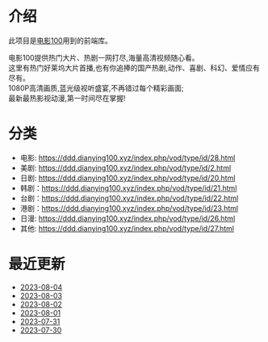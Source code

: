 # 介绍
此项目是[电影100](https://dianying100.xyz)用到的前端库。

电影100提供热门大片、热剧一网打尽,海量高清视频随心看。  
这里有热门好莱坞大片首播,也有你追捧的国产热剧,动作、喜剧、科幻、爱情应有尽有。  
1080P高清画质,蓝光级视听盛宴,不再错过每个精彩画面;  
最新最热影视动漫,第一时间尽在掌握!  

# 分类

* 电影: https://ddd.dianying100.xyz/index.php/vod/type/id/28.html  
* 美剧: https://ddd.dianying100.xyz/index.php/vod/type/id/2.html
* 日剧: https://ddd.dianying100.xyz/index.php/vod/type/id/20.html
* 韩剧：https://ddd.dianying100.xyz/index.php/vod/type/id/21.html
* 台剧：https://ddd.dianying100.xyz/index.php/vod/type/id/22.html
* 港剧：https://ddd.dianying100.xyz/index.php/vod/type/id/23.html
* 日漫: https://ddd.dianying100.xyz/index.php/vod/type/id/26.html
* 其他: https://ddd.dianying100.xyz/index.php/vod/type/id/27.html

# 最近更新

* [2023-08-04](daily_update/2023-08-04.md)
* [2023-08-03](daily_update/2023-08-03.md)
* [2023-08-02](daily_update/2023-08-02.md)
* [2023-08-01](daily_update/2023-08-01.md)
* [2023-07-31](daily_update/2023-07-31.md)
* [2023-07-30](daily_update/2023-07-30.md)
